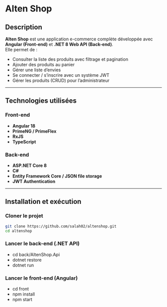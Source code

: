# Alten Shop

##  Description

**Alten Shop** est une application e-commerce complète développée avec **Angular (Front-end)** et **.NET 8 Web API (Back-end)**.  
Elle permet de :
- Consulter la liste des produits avec filtrage et pagination  
- Ajouter des produits au panier   
- Gérer une liste d’envies   
- Se connecter / s’inscrire avec un système JWT  
- Gérer les produits (CRUD) pour l’administrateur  

---

## Technologies utilisées

###  Front-end
- **Angular 18**
- **PrimeNG / PrimeFlex**
- **RxJS**
- **TypeScript**

### Back-end
- **ASP.NET Core 8**
- **C#**
- **Entity Framework Core / JSON file storage**
- **JWT Authentication**

---

##  Installation et exécution

### Cloner le projet

```bash
git clone https://github.com/salah02/altenshop.git
cd altenshop
```
### Lancer le back-end (.NET API)
- cd back/AltenShop.Api
- dotnet restore
- dotnet run

### Lancer le front-end (Angular)
- cd front
- npm install
- npm start

